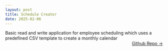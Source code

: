 ```yaml
---
layout: post
title: Schedule Creator
date: 2025-02-06
---
```


Basic read and write application for employee scheduling which uses a predefined CSV template to create a monthly calendar <a href="https://github.com/dmeverly/schedule-creator" style="display: block; text-align:right;" target = "_blank">  Github Repo -> </a>  